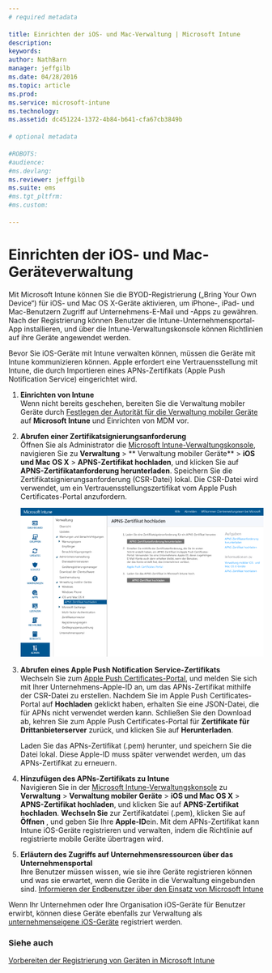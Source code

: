 ```yaml
---
# required metadata

title: Einrichten der iOS- und Mac-Verwaltung | Microsoft Intune
description:
keywords:
author: NathBarn
manager: jeffgilb
ms.date: 04/28/2016
ms.topic: article
ms.prod:
ms.service: microsoft-intune
ms.technology:
ms.assetid: dc451224-1372-4b84-b641-cfa67cb3849b

# optional metadata

#ROBOTS:
#audience:
#ms.devlang:
ms.reviewer: jeffgilb
ms.suite: ems
#ms.tgt_pltfrm:
#ms.custom:

---
```


# Einrichten der iOS- und Mac-Geräteverwaltung
Mit Microsoft Intune können Sie die BYOD-Registrierung („Bring Your Own Device“) für iOS- und Mac OS X-Geräte aktivieren, um iPhone-, iPad- und Mac-Benutzern Zugriff auf Unternehmens-E-Mail und -Apps zu gewähren. Nach der Registrierung können Benutzer die Intune-Unternehmensportal-App installieren, und über die Intune-Verwaltungskonsole können Richtlinien auf ihre Geräte angewendet werden.

Bevor Sie iOS-Geräte mit Intune verwalten können, müssen die Geräte mit Intune kommunizieren können. Apple erfordert eine Vertrauensstellung mit Intune, die durch Importieren eines APNs-Zertifikats (Apple Push Notification Service) eingerichtet wird.

1.  **Einrichten von Intune**<br>
    Wenn nicht bereits geschehen, bereiten Sie die Verwaltung mobiler Geräte durch [Festlegen der Autorität für die Verwaltung mobiler Geräte](get-ready-to-enroll-devices-in-microsoft-intune.md#set-mobile-device-management-authority) auf **Microsoft Intune** und Einrichten von MDM vor.

2.  **Abrufen einer Zertifikatsignierungsanforderung**<br>
    Öffnen Sie als Administrator die [Microsoft Intune-Verwaltungskonsole](http://manage.microsoft.com), navigieren Sie zu **Verwaltung** &gt; ** Verwaltung mobiler Geräte** &gt; **iOS und Mac OS X** &gt; **APNS-Zertifikat hochladen**, und klicken Sie auf **APNS-Zertifikatanforderung herunterladen**. Speichern Sie die Zertifikatsignierungsanforderung (CSR-Datei) lokal. Die CSR-Datei wird verwendet, um ein Vertrauensstellungszertifikat vom Apple Push Certificates-Portal anzufordern.

    ![Dialogfeld „APNs-Zertifikat hochladen“](../media/Intune-iOS-enrollment-with-apns.png)

3.  **Abrufen eines Apple Push Notification Service-Zertifikats**<br>
    Wechseln Sie zum [Apple Push Certificates-Portal](http://go.microsoft.com/fwlink/?LinkId=269844), und melden Sie sich mit Ihrer Unternehmens-Apple-ID an, um das APNs-Zertifikat mithilfe der CSR-Datei zu erstellen. Nachdem Sie im Apple Push Certificates-Portal auf **Hochladen** geklickt haben, erhalten Sie eine JSON-Datei, die für APNs nicht verwendet werden kann. Schließen Sie den Download ab, kehren Sie zum Apple Push Certificates-Portal für **Zertifikate für Drittanbieterserver** zurück, und klicken Sie auf **Herunterladen**.

    Laden Sie das APNs-Zertifikat (.pem) herunter, und speichern Sie die Datei lokal. Diese Apple-ID muss später verwendet werden, um das APNs-Zertifikat zu erneuern.

4.  **Hinzufügen des APNs-Zertifikats zu Intune**<br>
    Navigieren Sie in der [Microsoft Intune-Verwaltungskonsole](http://manage.microsoft.com) zu **Verwaltung** &gt; **Verwaltung mobiler Geräte** &gt; **iOS und Mac OS X** &gt; **APNS-Zertifikat hochladen**, und klicken Sie auf **APNS-Zertifikat hochladen**. **Wechseln Sie** zur Zertifikatdatei (.pem), klicken Sie auf **Öffnen** , und geben Sie Ihre **Apple-ID**ein. Mit dem APNs-Zertifikat kann Intune iOS-Geräte registrieren und verwalten, indem die Richtlinie auf registrierte mobile Geräte übertragen wird.

5.  **Erläutern des Zugriffs auf Unternehmensressourcen über das Unternehmensportal**<br>
    Ihre Benutzer müssen wissen, wie sie ihre Geräte registrieren können und was sie erwartet, wenn die Geräte in die Verwaltung eingebunden sind. [Informieren der Endbenutzer über den Einsatz von Microsoft Intune](what-to-tell-your-end-users-about-using-microsoft-intune.md)

Wenn Ihr Unternehmen oder Ihre Organisation iOS-Geräte für Benutzer erwirbt, können diese Geräte ebenfalls zur Verwaltung als [unternehmenseigene iOS-Geräte](enroll-corporate-owned-ios-devices-in-microsoft-intune.md) registriert werden.

### Siehe auch
[Vorbereiten der Registrierung von Geräten in Microsoft Intune](get-ready-to-enroll-devices-in-microsoft-intune.md)


<!--HONumber=May16_HO4-->


